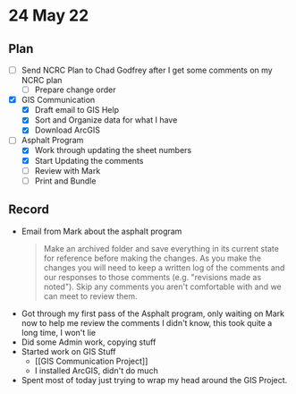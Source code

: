 # 24 May 22
## Plan
- [ ] Send NCRC Plan to Chad Godfrey after I get some comments on my NCRC plan
	- [ ] Prepare change order
- [x] GIS Communication
	- [x] Draft email to GIS Help
	- [x] Sort and Organize data for what I have
	- [x] Download ArcGIS
- [ ] Asphalt Program
	- [x] Work through updating the sheet numbers 
	- [x] Start Updating the comments
	- [ ] Review with Mark
	- [ ] Print and Bundle

## Record
- Email from Mark about the asphalt program
	> Make an archived folder and save everything in its current state for reference before making the changes.  As you make the changes you will need to keep a written log of the comments and our responses to those comments (e.g. "revisions made as noted").
	> Skip any comments you aren't comfortable with and we can meet to review them. 
- Got through my first pass of the Asphalt program, only waiting on Mark now to help me review the comments I didn't know, this took quite a long time, I won't lie
- Did some Admin work, copying stuff
- Started work on GIS Stuff
	- [[GIS Communication Project]]
	- I installed ArcGIS, didn't do much
- Spent most of today just trying to wrap my head around the GIS Project. 